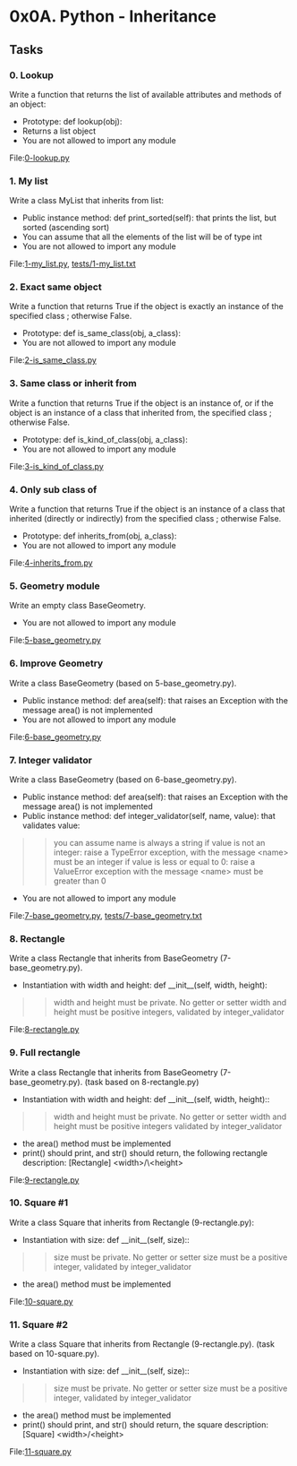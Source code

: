 
# 0x0A. Python - Inheritance

## Tasks

### 0. Lookup

Write a function that returns the list of available attributes and methods of an object:

  - Prototype: def lookup(obj):
  - Returns a list object
  - You are not allowed to import any module </br>

File:[0-lookup.py](0-lookup.py)

### 1. My list

Write a class MyList that inherits from list:

  - Public instance method: def print\_sorted\(self\): that prints the list, but sorted \(ascending sort\)
  - You can assume that all the elements of the list will be of type int
  - You are not allowed to import any module </br>

File:[1-my\_list.py](1-my_list.py), [tests/1-my\_list.txt](tests/1-my_list.txt)

### 2. Exact same object

Write a function that returns True if the object is exactly an instance of the specified class ; otherwise False.

  - Prototype: def is\_same\_class\(obj, a\_class\):
  - You are not allowed to import any module </br>

File:[2-is\_same\_class.py](2-is_same_class.py)

### 3. Same class or inherit from

Write a function that returns True if the object is an instance of, or if the object is an instance of a class that inherited from, the specified class ; otherwise False.

  - Prototype: def is\_kind\_of\_class\(obj, a\_class\):
  - You are not allowed to import any module </br>

File:[3-is\_kind\_of\_class.py](3-is_kind_of_class.py)

### 4. Only sub class of

Write a function that returns True if the object is an instance of a class that inherited (directly or indirectly) from the specified class ; otherwise False.

  - Prototype: def inherits\_from\(obj, a\_class\):
  - You are not allowed to import any module </br>

File:[4-inherits\_from.py](4-inherits_from.py)

### 5. Geometry module

Write an empty class BaseGeometry.

  - You are not allowed to import any module </br>

File:[5-base\_geometry.py](5-base_geometry.py)

### 6. Improve Geometry
Write a class BaseGeometry \(based on 5-base\_geometry.py\).

  - Public instance method: def area\(self\): that raises an Exception with the message area\(\) is not implemented
  - You are not allowed to import any module </br>

File:[6-base\_geometry.py](6-base_geometry.py)

### 7. Integer validator
Write a class BaseGeometry \(based on 6-base\_geometry.py\).

  - Public instance method: def area\(self\): that raises an Exception with the message area\(\) is not implemented
  - Public instance method: def integer\_validator\(self, name, value\): that validates value:
   >>   you can assume name is always a string
   >>   if value is not an integer: raise a TypeError exception, with the message \<name\> must be an integer
   >>   if value is less or equal to 0: raise a ValueError exception with the message \<name\> must be greater than 0
  - You are not allowed to import any module </br>

File:[7-base\_geometry.py](7-base_geometry.py), [tests/7-base\_geometry.txt](tests/7-base_geometry.txt)

### 8. Rectangle
Write a class Rectangle that inherits from BaseGeometry \(7-base\_geometry.py\).

  - Instantiation with width and height: def \_\_init\_\_\(self, width, height\):
  >>    width and height must be private. No getter or setter
  >>    width and height must be positive integers, validated by integer\_validator </br>

File:[8-rectangle.py](8-rectangle.py)

### 9. Full rectangle

Write a class Rectangle that inherits from BaseGeometry \(7-base\_geometry.py\). \(task based on 8-rectangle.py\)

  - Instantiation with width and height: def \_\_init\_\_\(self, width, height\)::
  >>    width and height must be private. No getter or setter
  >>    width and height must be positive integers validated by integer\_validator
  - the area\(\) method must be implemented
  - print\(\) should print, and str\(\) should return, the following rectangle description: \[Rectangle\] \<width\>/\\\<height\> </br>

File:[9-rectangle.py](9-rectangle.py)

### 10. Square #1

Write a class Square that inherits from Rectangle \(9-rectangle.py\):

  - Instantiation with size: def \_\_init\_\_\(self, size\)::
  >>    size must be private. No getter or setter
  >>    size must be a positive integer, validated by integer\_validator
  - the area\(\) method must be implemented </br>

File:[10-square.py](10-square.py)

### 11. Square #2
Write a class Square that inherits from Rectangle (9-rectangle.py). (task based on 10-square.py).

  - Instantiation with size: def \_\_init\_\_\(self, size\)::
  >>    size must be private. No getter or setter
  >>    size must be a positive integer, validated by integer\_validator
  - the area\(\) method must be implemented
  - print\(\) should print, and str\(\) should return, the square description: \[Square\] \<width\>/\<height\> </br>

File:[11-square.py](11-square.py)
